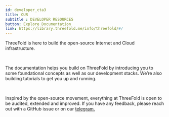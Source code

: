 ```yaml
---
id: developer_cta3
title: OUR  
subtitle : DEVELOPER RESOURCES
button: Explore Documentation
link: https://library.threefold.me/info/threefold/#/
---
```

ThreeFold is here to build the open-source Internet and Cloud infrastructure. 

<br>

The documentation helps you build on ThreeFold by introducing you to some foundational concepts as well as our  development stacks. We’re also building tutorials to get you up and running.

<br>

Inspired by the open-source movement, everything at ThreeFold is open to be audited, extended and improved. If you have any feedback, please reach out with a GitHub issue or on our [telegram.](https://t.me/threefoldnews)




